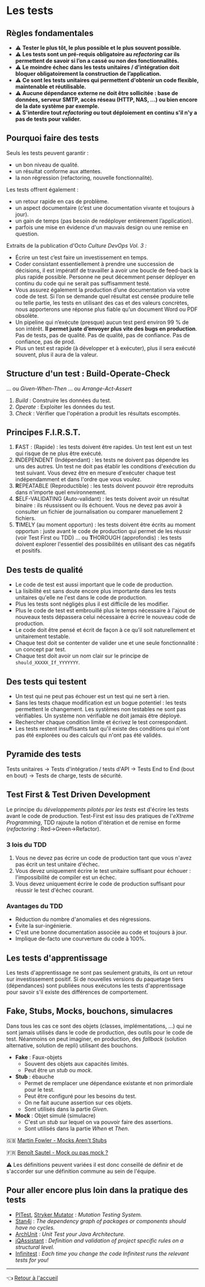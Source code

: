 # Les tests

## Règles fondamentales

* :warning: **Tester le plus tôt, le plus possible et le plus souvent possible.**
* :warning: **Les tests sont un pré-requis obligatoire au _refactoring_ car ils permettent de savoir si l’on a cassé ou non des fonctionnalités.**
* :warning: **Le moindre échec dans les tests unitaires / d'intégration doit bloquer obligatoirement la construction de l’application.**
* :warning: **Ce sont les tests unitaires qui permettent d'obtenir un code flexible, maintenable et réutilisable.**
* :warning: **Aucune dépendance externe ne doit être sollicitée : base de données, serveur SMTP, accès réseau (HTTP, NAS, ...) ou bien encore de la date système par exemple.**
* :warning: **S'interdire tout _refactoring_ ou tout déploiement en continu s'il n'y a pas de tests pour valider.**

## Pourquoi faire des tests

Seuls les tests peuvent garantir :

* un bon niveau de qualité.
* un résultat conforme aux attentes.
* la non régression (refactoring, nouvelle fonctionnalité).

Les tests offrent également :

* un retour rapide en cas de problème.
* un aspect documentaire (c’est une documentation vivante et toujours à jour).
* un gain de temps (pas besoin de redéployer entièrement l’application).
* parfois une mise en évidence d'un mauvais design ou une remise en question.

Extraits de la publication d'Octo _Culture DevOps Vol. 3 :_

* Écrire un test c’est faire un investissement en temps.
* Coder consistant essentiellement à prendre une succession de décisions, il est impératif de travailler à avoir une boucle de feed-back la plus rapide possible. Personne ne peut décemment penser déployer en continu du code qui ne
serait pas suffisamment testé.
* Vous assurez également la production d’une documentation via votre code de test. Si l’on se demande quel résultat est censée produire telle ou telle partie, les tests en utilisant des cas et des valeurs concrètes, nous apporterons une réponse plus fiable qu’un document Word ou PDF obsolète.
* Un pipeline qui n’exécute (presque) aucun test perd environ 99 % de son intérêt. **Il permet juste d’envoyer plus vite des bugs en production**. Pas de tests, pas de qualité. Pas de qualité, pas de confiance. Pas de confiance, pas de prod.
* Plus un test est rapide (à développer et à exécuter), plus il sera exécuté souvent, plus il aura de la valeur.

## Structure d'un test : Build-Operate-Check

... ou _Given-When-Then_ ... ou _Arrange-Act-Assert_

1. _Build_ : Construire les données du test.
1. _Operate_ : Exploiter les données du test.
1. _Check_ : Vérifier que l'opération a produit les résultats escomptés.

## Principes F.I.R.S.T.

1. **F**AST : (Rapide) : les tests doivent être rapides. Un test lent est un test qui risque de ne plus être exécuté.
1. **I**NDEPENDENT (Indépendant) : les tests ne doivent pas dépendre les uns des autres. Un test ne doit pas établir les conditions d'exécution du test suivant. Vous devez être en mesure d'exécuter chaque test indépendamment et dans l'ordre que vous voulez.
1. **R**EPEATABLE (Reproductible) : les tests doivent pouvoir être reproduits dans n'importe quel environnement.
1. **S**ELF-VALIDATING (Auto-validant) : les tests doivent avoir un résultat binaire : ils réussissent ou ils échouent. Vous ne devez pas avoir à consulter un fichier de journalisation ou comparer manuellement 2 fichiers.
1. **T**IMELY (au moment opportun) : les tests doivent être écrits au moment opportun : juste avant le code de production qui permet de les réussir (voir Test First ou TDD) ... ou **T**HOROUGH (approfondis) : les tests doivent explorer l'essentiel des possibilités en utilisant des cas négatifs et positifs.

## Des tests de qualité

* Le code de test est aussi important que le code de production.
* La lisibilité est sans doute encore plus importante dans les tests unitaires qu'elle ne l'est dans le code de production.
* Plus les tests sont négligés plus il est difficile de les modifier.
* Plus le code de test est embrouillé plus le temps nécessaire à l'ajout de nouveaux tests dépassera celui nécessaire à écrire le nouveau code de production.
* Le code doit être pensé et écrit de façon à ce qu’il soit naturellement et unitairement testable.
* Chaque test doit se contenter de valider une et une seule fonctionnalité : un concept par test.
* Chaque test doit avoir un nom clair sur le principe de `should_XXXXX_If_YYYYYYY`.

## Des tests qui testent

* Un test qui ne peut pas échouer est un test qui ne sert à rien.
* Sans les tests chaque modification est un bogue potentiel : les tests permettent le changement. Les systèmes non testables ne sont pas vérifiables. Un système non vérifiable ne doit jamais être déployé.
* Rechercher chaque condition limite et écrivez le test correspondant.
* Les tests restent insuffisants tant qu'il existe des conditions qui n'ont pas été explorées ou des calculs qui n'ont pas été validés.

## Pyramide des tests

Tests unitaires -> Tests d'intégration / tests d'API -> Tests End to End (bout en bout) -> Tests de charge, tests de sécurité.

## Test First & Test Driven Development

Le principe du _développements pilotés par les tests_ est d'écrire les tests avant le code de production. Test-First est issu des pratiques de l'_eXtreme Programming_, TDD rajoute la notion d'itération et de remise en forme (_refactoring_ : Red->Green->Refactor).

### 3 lois du TDD

1. Vous ne devez pas écrire un code de production tant que vous n'avez pas écrit un test unitaire d'échec.
1. Vous devez uniquement écrire le test unitaire suffisant pour échouer : l'impossibilité de compiler est un échec.
1. Vous devez uniquement écrire le code de production suffisant pour réussir le test d'échec courant.

### Avantages du TDD

* Réduction du nombre d'anomalies et des régressions.
* Évite la sur-ingénierie.
* C'est une bonne documentation associée au code et toujours à jour.
* Implique de-facto une courverture du code à 100%.

## Les tests d'apprentissage

Les tests d'apprentissage ne sont pas seulement gratuits, ils ont un retour sur investissement positif. Si de nouvelles versions du paquetage tiers (dépendances) sont publiées nous exécutons les tests d'apprentissage pour savoir s'il existe des différences de comportement.

## Fake, Stubs, Mocks, bouchons, simulacres

Dans tous les cas ce sont des objets (classes, implémentations, ...) qui ne sont jamais utilisés dans le code de production, des outils pour le code de test. Néanmoins on peut imaginer, en production, des _fallback_ (solution alternative, solution de repli) utilisant des bouchons.

* **Fake** : Faux-objets
  * Souvent des objets aux capacités limités.
  * Peut être un _stub_ ou _mock_.
* **Stub** : ébauche
  * Permet de remplacer une dépendance existante et non primordiale pour le test.
  * Peut être configuré pour les besoins du test.
  * On ne fait aucune assertion sur ces objets.
  * Sont utilisés dans la partie _Given_.
* **Mock** : Objet simulé (simulacre)
  * C'est un _stub_ sur lequel on va pouvoir faire des assertions.
  * Sont utilisés dans la partie _When_ et _Then_.

:gb: [Martin Fowler - Mocks Aren't Stubs](https://www.martinfowler.com/articles/mocksArentStubs.html)

:fr: [Benoît Sautel - Mock ou pas mock ?](https://www.fierdecoder.fr/2015/11/mock-ou-pas-mock/)

:warning: Les définitions peuvent variées il est donc conseillé de définir et de s'accorder sur une définition commune au sein de l'équipe.

## Pour aller encore plus loin dans la pratique des tests

* [PITest](http://pitest.org/), [Stryker Mutator](https://stryker-mutator.io/) : _Mutation Testing System._
* [Stan4j](http://stan4j.com/download/ide/) : _The dependency graph of packages or components should have no cycles._
* [ArchUnit](https://www.archunit.org/) : _Unit Test your Java Architecture._
* [jQAssistant](https://jqassistant.org/) : _Definition and validation of project specific rules on a structural level._
* [Infinitest](https://infinitest.github.io/) : _Each time you change the code Infinitest runs the relevant tests for you!_

---
:point_left: [Retour à l'accueil](../README.md)
